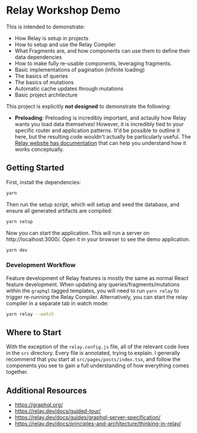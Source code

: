 # Relay Workshop Demo

This is intended to demonstrate:

- How Relay is setup in projects
- How to setup and use the Relay Compiler
- What Fragments are, and how components can use them to define their data dependencies
- How to make fully re-usable components, leveraging fragments.
- Basic implementations of pagination (infinite loading)
- The basics of queries
- The basics of mutations
- Automatic cache updates through mutations
- Basic project architecture

This project is explicitly **not designed** to demonstrate the following:

- **Preloading**: Preloading is incredibly important, and actaully how Relay wants you load data themselves! However, it is incredibly tied to your specific router and application patterns. It'd be possible to outline it here, but the resulting code wouldn't actually be particularly useful. The [Relay website has documentation](https://relay.dev/docs/guided-tour/rendering/queries/#rendering-queries) that can help you understand how it works conceptually.

## Getting Started

First, install the dependencies:

```bash
yarn
```

Then run the setup script, which will setup and seed the database, and ensure all generated artifacts are compiled:

```bash
yarn setup
```

Now you can start the application. This will run a server on http://localhost:3000/. Open it in your browser to see the demo application.

```bash
yarn dev
```

### Development Workflow

Feature development of Relay features is mostly the same as normal React feature development. When updating any queries/fragments/mutations within the `graphql` tagged templates, you will need to run `yarn relay` to trigger re-running the Relay Compiler. Alternatively, you can start the relay compiler in a separate tab in watch mode:

```bash
yarn relay --watch
```

## Where to Start

With the exception of the `relay.config.js` file, all of the relevant code lives in the `src` directory. Every file is annotated, trying to explain. I generally recommend that you start at `src/pages/posts/index.tsx`, and follow the components you see to gain a full understanding of how everything comes together.

## Additional Resources

- https://graphql.org/
- https://relay.dev/docs/guided-tour/
- https://relay.dev/docs/guides/graphql-server-specification/
- https://relay.dev/docs/principles-and-architecture/thinking-in-relay/
